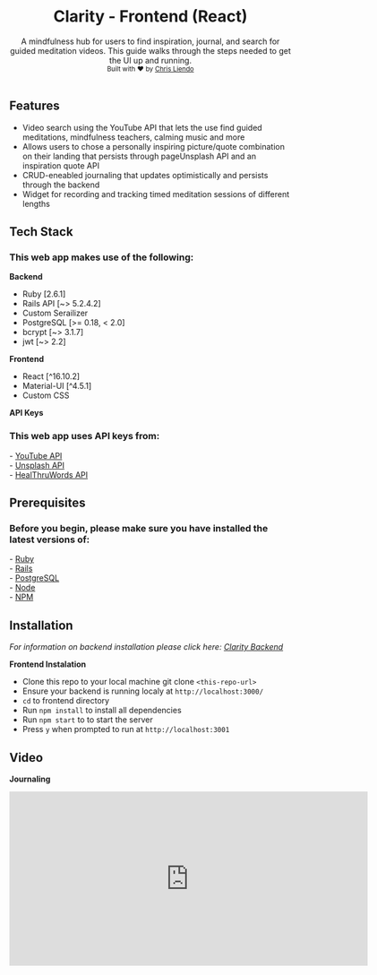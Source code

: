 <h1 align="center">Clarity - Frontend (React)</h1>

<div align="center">
A mindfulness hub for users to find inspiration, journal, and search for guided meditation videos. This guide walks through the steps needed to get the UI up and running.
</div>

<div align="center">
  <sub>Built with ❤️ by 
  <a href="https://github.com/cjl248">Chris Liendo</a>
  </sub>
</div>

<br>

## Features
- Video search using the YouTube API that lets the use find guided meditations, mindfulness teachers, calming music and more
- Allows users to chose a personally inspiring picture/quote combination on their landing that persists through pageUnsplash API and an inspiration quote API
- CRUD-eneabled journaling that updates optimistically and persists through the backend
- Widget for recording and tracking timed meditation sessions of different lengths

## Tech Stack
<h3>This web app makes use of the following: </h3>

**Backend**
- Ruby \[2.6.1\]
- Rails API \[~> 5.2.4.2\]
- Custom Serailizer
- PostgreSQL \[>= 0.18, < 2.0\]
- bcrypt \[~> 3.1.7\]
- jwt \[~> 2.2\]

**Frontend** 
- React \[^16.10.2\]
- Material-UI \[^4.5.1\]
- Custom CSS

**API Keys**
<h3>This web app uses API keys from: </h3>
- <a href="https://developers.google.com/youtube/v3">YouTube API</a> <br>
- <a href="https://unsplash.com/developers">Unsplash API</a> <br>
- <a href="https://rapidapi.com/HealThruWords/api/universal-inspirational-quotes/details">HealThruWords API</a>

## Prerequisites
<h3>Before you begin, please make sure you have installed the latest versions of: </h3>
- <a href="https://www.ruby-lang.org/en/">Ruby</a> <br>
- <a href="https://rubyonrails.org/">Rails</a> <br>
- <a href="https://www.postgresql.org/">PostgreSQL</a> <br>
- <a href="https://nodejs.org/en/">Node</a> <br>
- <a href="https://www.npmjs.com/">NPM</a>

## Installation
<p>
  <i>For information on backend installation please click here: <a href="https://github.com/cjl248/clarity-backend-rails-api">Clarity Backend</a></i>
</p>

**Frontend Instalation**
- Clone this repo to your local machine git clone `<this-repo-url>`
- Ensure your backend is running localy at `http://localhost:3000/`
- `cd` to frontend directory
- Run `npm install` to install all dependencies
- Run `npm start` to to start the server
- Press `y` when prompted to run at `http://localhost:3001`

## Video
<b>Journaling</b>
<iframe src="https://player.vimeo.com/video/425576015" width="640" height="311" frameborder="0" allow="autoplay; fullscreen" allowfullscreen></iframe>
